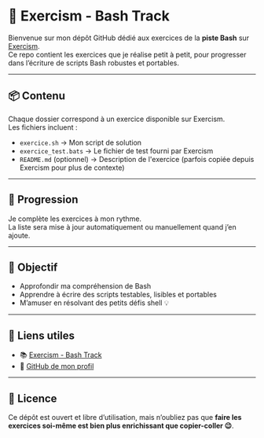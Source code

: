 # 🐚 Exercism - Bash Track

Bienvenue sur mon dépôt GitHub dédié aux exercices de la **piste Bash** sur [Exercism](https://exercism.org/tracks/bash).  
Ce repo contient les exercices que je réalise petit à petit, pour progresser dans l’écriture de scripts Bash robustes et portables.

---

## 📦 Contenu

Chaque dossier correspond à un exercice disponible sur Exercism.  
Les fichiers incluent :

- `exercice.sh` → Mon script de solution
- `exercice_test.bats` → Le fichier de test fourni par Exercism
- `README.md` (optionnel) → Description de l'exercice (parfois copiée depuis Exercism pour plus de contexte)

---

## 🚧 Progression

Je complète les exercices à mon rythme.  
La liste sera mise à jour automatiquement ou manuellement quand j’en ajoute.

---

## 🎯 Objectif

- Approfondir ma compréhension de Bash
- Apprendre à écrire des scripts testables, lisibles et portables
- M’amuser en résolvant des petits défis shell 💡

---

## 🔗 Liens utiles

- 📚 [Exercism - Bash Track](https://exercism.org/tracks/bash)
- 🐙 [GitHub de mon profil](https://github.com/arnaudderison)

---

## 📄 Licence

Ce dépôt est ouvert et libre d’utilisation, mais n’oubliez pas que **faire les exercices soi-même est bien plus enrichissant que copier-coller 😉**.

